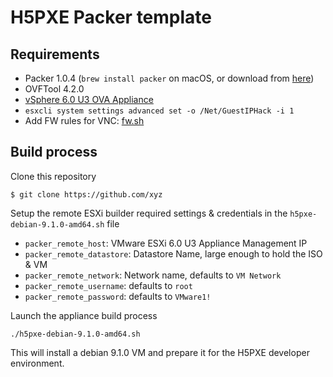 # H5PXE Packer template

## Requirements

- Packer 1.0.4 (`brew install packer` on macOS, or download from [here](https://www.packer.io/downloads.html))
- OVFTool 4.2.0
- [vSphere 6.0 U3 OVA Appliance](http://www.virtuallyghetto.com/2017/05/updated-nested-esxi-6-0u3-6-5d-virtual-appliances.html)
- `esxcli system settings advanced set -o /Net/GuestIPHack -i 1`
- Add FW rules for VNC: [fw.sh](https://gist.githubusercontent.com/jasonberanek/4670943/raw/0749993b9043b581cd41c8f8b9886f93153f9b3f/vnc_config_5_1.sh)

## Build process

Clone this repository

`$ git clone https://github.com/xyz`

Setup the remote ESXi builder required settings & credentials in the `h5pxe-debian-9.1.0-amd64.sh` file

- `packer_remote_host`: VMware ESXi 6.0 U3 Appliance Management IP
- `packer_remote_datastore`: Datastore Name, large enough to hold the ISO & VM
- `packer_remote_network`: Network name, defaults to `VM Network`
- `packer_remote_username`: defaults to `root`
- `packer_remote_password`: defaults to `VMware1!`

Launch the appliance build process

`./h5pxe-debian-9.1.0-amd64.sh`

This will install a debian 9.1.0 VM and prepare it for the H5PXE developer environment.
